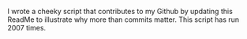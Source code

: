 I wrote a cheeky script that contributes to my Github by updating this ReadMe to illustrate why more than commits matter. This script has run 2007 times.